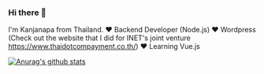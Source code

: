 ### Hi there 👋

I'm Kanjanapa from Thailand. 
❤ Backend Developer (Node.js)
❤ Wordpress (Check out the website that I did for INET's joint venture https://www.thaidotcompayment.co.th/)
❤ Learning Vue.js

[![Anurag's github stats](https://github-readme-stats.vercel.app/api?username=korsino)](https://github.com/anuraghazra/github-readme-stats)
